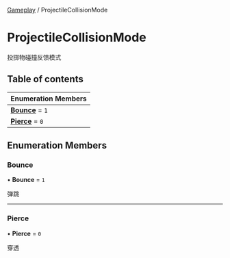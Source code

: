 [Gameplay](../groups/Gameplay.Gameplay.md) / ProjectileCollisionMode

# ProjectileCollisionMode <Badge type="tip" text="Enumeration" /> <Score text="ProjectileCollisionMode" />

投掷物碰撞反馈模式

## Table of contents

| Enumeration Members |
| :-----|
| **[Bounce](Gameplay.ProjectileCollisionMode.md#bounce)** = ``1`` <br> |
| **[Pierce](Gameplay.ProjectileCollisionMode.md#pierce)** = ``0`` <br> |

## Enumeration Members

### Bounce <Score text="Bounce" /> 

• **Bounce** = ``1``

弹跳

___

### Pierce <Score text="Pierce" /> 

• **Pierce** = ``0``

穿透
